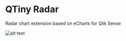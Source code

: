# QTiny Radar
Radar chart extension based on eCharts for Qlik Sense

![alt text](https://github.com/nfire11/QTiny_Radar/blob/master/QTiny_Radar_Sample.png "Sample")
